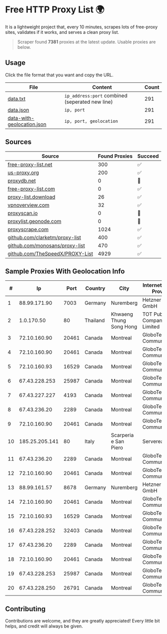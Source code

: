 
# Free HTTP Proxy List 🌍

It is a lightweight project that, every 10 minutes, scrapes lots of free-proxy sites, validates if it works, and serves a clean proxy list.


> Scraper found **7381** proxies at the latest update. Usable proxies are below.

## Usage

Click the file format that you want and copy the URL.


|File|Content|Count|
|----|-------|-----|
|[data.txt](https://raw.githubusercontent.com/themiralay/Proxy-List-World/master/data.txt)|`ip_address:port` combined (seperated new line)|291|
|[data.json](https://raw.githubusercontent.com/themiralay/Proxy-List-World/master/data.json)|`ip, port`|291|
|[data-with-geolocation.json](https://raw.githubusercontent.com/themiralay/Proxy-List-World/master/data-with-geolocation.json)|`ip, port, geolocation`|291|

## Sources

|Source|Found Proxies|Succeed|
|------|-------------|-------|
|[free-proxy-list.net](https://free-proxy-list.net)|300|✅|
|[us-proxy.org](https://www.us-proxy.org)|200|✅|
|[proxydb.net](http://proxydb.net)|0|🚫|
|[free-proxy-list.com](https://free-proxy-list.com/?page=&port=&type%5B%5D=http&type%5B%5D=https&up_time=0&search=Search)|0|✅|
|[proxy-list.download](https://www.proxy-list.download/HTTP)|26|✅|
|[vpnoverview.com](https://vpnoverview.com/privacy/anonymous-browsing/free-proxy-servers)|32|✅|
|[proxyscan.io](https://www.proxyscan.io)|0|🚫|
|[proxylist.geonode.com](https://proxylist.geonode.com/api/proxy-list?limit=300&page=1&sort_by=lastChecked&sort_type=desc&protocols=http,https)|0|🚫|
|[proxyscrape.com](https://api.proxyscrape.com/v2/?request=displayproxies&protocol=http&timeout=10000&country=all&ssl=all&anonymity=all)|1024|✅|
|[github.com/clarketm/proxy-list](https://raw.githubusercontent.com/clarketm/proxy-list/master/proxy-list-raw.txt)|400|✅|
|[github.com/monosans/proxy-list](https://raw.githubusercontent.com/monosans/proxy-list/main/proxies/http.txt)|470|✅|
|[github.com/TheSpeedX/PROXY-List](https://raw.githubusercontent.com/TheSpeedX/PROXY-List/master/http.txt)|4929|✅|


## Sample Proxies With Geolocation Info

|#|Ip|Port|Country|City|Internet Service Provider|
|-|--|----|-------|----|-------------------------|
|1|88.99.171.90|7003|Germany|Nuremberg|Hetzner Online GmbH|
|2|1.0.170.50|80|Thailand|Khwaeng Thung Song Hong|TOT Public Company Limited|
|3|72.10.160.90|20461|Canada|Montreal|GloboTech Communications|
|4|72.10.160.90|20461|Canada|Montreal|GloboTech Communications|
|5|72.10.160.93|16529|Canada|Montreal|GloboTech Communications|
|6|67.43.228.253|25987|Canada|Montreal|GloboTech Communications|
|7|67.43.227.227|4193|Canada|Montreal|GloboTech Communications|
|8|67.43.236.20|2289|Canada|Montreal|GloboTech Communications|
|9|72.10.160.90|20461|Canada|Montreal|GloboTech Communications|
|10|185.25.205.141|80|Italy|Scarperia e San Piero|Servereasy Italy|
|11|67.43.236.20|2289|Canada|Montreal|GloboTech Communications|
|12|72.10.160.90|20461|Canada|Montreal|GloboTech Communications|
|13|88.99.161.57|8678|Germany|Nuremberg|Hetzner Online GmbH|
|14|72.10.160.90|20461|Canada|Montreal|GloboTech Communications|
|15|72.10.160.93|16529|Canada|Montreal|GloboTech Communications|
|16|67.43.228.252|32403|Canada|Montreal|GloboTech Communications|
|17|67.43.236.20|2289|Canada|Montreal|GloboTech Communications|
|18|72.10.160.90|20461|Canada|Montreal|GloboTech Communications|
|19|67.43.228.253|25987|Canada|Montreal|GloboTech Communications|
|20|67.43.228.250|26791|Canada|Montreal|GloboTech Communications|



## Contributing

Contributions are welcome, and they are greatly appreciated! Every
little bit helps, and credit will always be given.


